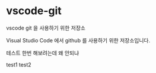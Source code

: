 # vscode-git
vscode git 을 사용하기 위한 저장소

Visual Studio Code 에서 github 를 사용하기 위한 저장소입니다.


테스트 한번 해보려는데 왜 안되냐

test1
test2










